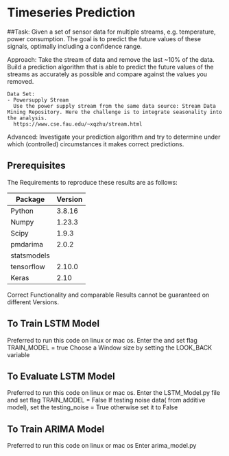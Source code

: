 # Timeseries Prediction

##Task: Given a set of sensor data for multiple streams, e.g. temperature, power consumption. The goal is to predict the future values of these signals, optimally including a confidence range.

Approach: Take the stream of data and remove the last ~10% of the data. Build a prediction algorithm that is able to predict the future values of the streams as accurately as possible and compare against the values you removed.

    Data Set:
    - Powersupply Stream
      Use the power supply stream from the same data source: Stream Data Mining Repository. Here the challenge is to integrate seasonality into the analysis.
      https://www.cse.fau.edu/~xqzhu/stream.html

Advanced: Investigate your prediction algorithm and try to determine under which (controlled) circumstances it makes correct predictions.


## Prerequisites

The Requirements to reproduce these results are as follows:

|Package            |Version |
|-------------------|--------|
| Python            | 3.8.16 |
| Numpy             | 1.23.3 |
| Scipy             | 1.9.3  |
|pmdarima           | 2.0.2  |
|statsmodels        |        |
|tensorflow         | 2.10.0 |
|Keras              | 2.10   |

Correct Functionality and comparable Results cannot be guaranteed on different Versions.

## To Train LSTM Model
Preferred to run this code on linux or mac os.
Enter the and set flag TRAIN_MODEL = true
Choose a Window size by setting the LOOK_BACK variable

## To Evaluate LSTM Model
Preferred to run this code on linux or mac os.
Enter the LSTM_Model.py file and set flag TRAIN_MODEL = False
If testing noise data( from additive model), set the testing_noise = True otherwise set it to False

## To Train ARIMA Model
Preferred to run this code on linux or mac os
Enter arima_model.py
